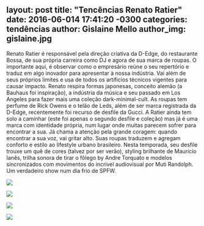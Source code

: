 layout: post
title:  "Tencências Renato Ratier"
date:   2016-06-014 17:41:20 -0300
categories: tendências
author: Gislaine Mello
author_img: gislaine.jpg
---

Renato Ratier é responsável pela direção criativa da D-Edge, do restaurante Bossa, de sua própria carreira como DJ e agora de sua marca de roupas. O importante aqui, é observar como o empresário reúne o seu repertório e traduz em algo inovador para apresentar à nossa indústria. Vai além de seus próprios limites e usa de todos os artíficios técnicos vigentes para causar impacto. Renato respira formas japonesas, conceito alemão (a Bauhaus foi inspiração), a indústria da música e seu passado em Los Angeles para fazer mais uma coleção dark-minimal-cult. As roupas tem perfume de Rick Owens e o telão de Leds, além de ser marca registrada da D-Edge, recentemente foi recurso de desfile da Gucci. A Ratier ainda tem solo a caminhar (este foi apenas o segundo desfile e coleção) mas já é uma marca com identidade própria, num lugar onde muitas parecem sofrer para encontrar a sua. Já chama a atenção pela grande coragem: quando encontrar a sua voz, vai gritar alto. Suas roupas traduzem e agregam conforto e estilo ao lifestyle urbano brasileiro. Nesta temporada, seu desfile trouxe um quê de cores (talvez por ser verão), styling brilhante de Maurício Ianês, trilha sonora de tirar o fôlego by Andre Torquato e modelos sincronizados com movimentos do incrível audiovisual por Muti Randolph. Um verdadeiro show num dia frio de SPFW.

![](https://github.com/alessandrostein/blog-fashion-hug/blob/gh-pages/images/posts/ScreenHunter_606%20Jun.%2014%2012.49.jpg)

![](https://github.com/alessandrostein/blog-fashion-hug/blob/gh-pages/images/posts/ScreenHunter_607%20Jun.%2014%2012.49.jpg)

![](https://github.com/alessandrostein/blog-fashion-hug/blob/gh-pages/images/posts/ScreenHunter_608%20Jun.%2014%2012.49.jpg)

![](https://github.com/alessandrostein/blog-fashion-hug/blob/gh-pages/images/posts/ScreenHunter_609%20Jun.%2014%2012.49.jpg)
